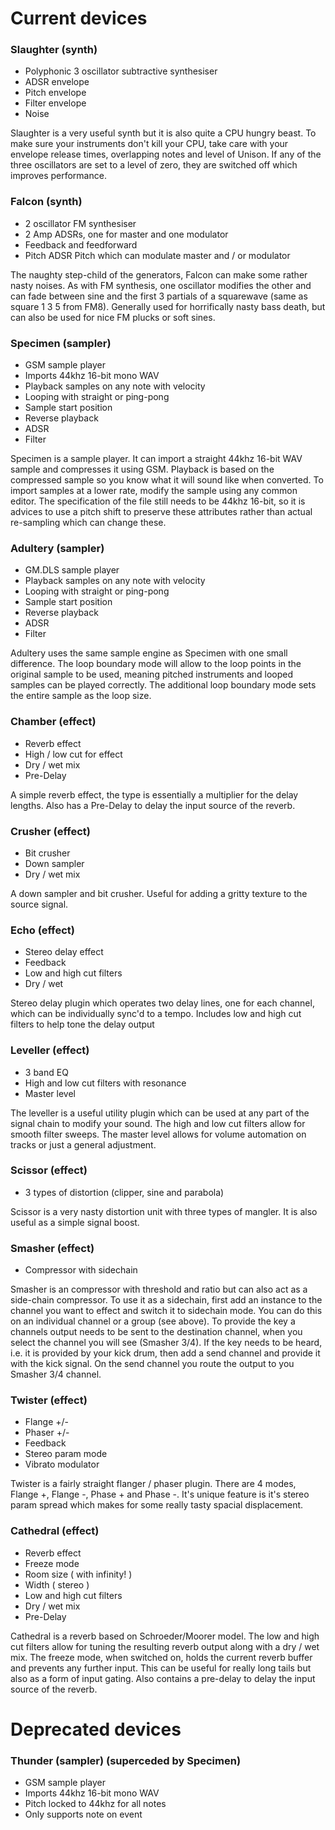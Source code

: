 # Current devices

### Slaughter (synth)

- Polyphonic 3 oscillator subtractive synthesiser
- ADSR envelope
- Pitch envelope
- Filter envelope
- Noise

Slaughter is a very useful synth but it is also quite a CPU hungry beast. To make sure your instruments don't kill your CPU, take care with your envelope release times, overlapping notes and level of Unison. If any of the three oscillators are set to a level of zero, they are switched off which improves performance. 

### Falcon (synth)

- 2 oscillator FM synthesiser
- 2 Amp ADSRs, one for master and one modulator
- Feedback and feedforward
- Pitch ADSR Pitch which can modulate master and / or modulator

The naughty step-child of the generators, Falcon can make some rather nasty noises. As with FM synthesis, one oscillator modifies the other and can fade between sine and the first 3 partials of a squarewave (same as square 1 3 5 from FM8). Generally used for horrifically nasty bass death, but can also be used for nice FM plucks or soft sines.

### Specimen (sampler)

- GSM sample player
- Imports 44khz 16-bit mono WAV
- Playback samples on any note with velocity
- Looping with straight or ping-pong
- Sample start position
- Reverse playback
- ADSR
- Filter

Specimen is a sample player. It can import a straight 44khz 16-bit WAV sample and compresses it using GSM. Playback is based on the compressed sample so you know what it will sound like when converted. To import samples at a lower rate, modify the sample using any common editor. The specification of the file still needs to be 44khz 16-bit, so it is advices to use a pitch shift to preserve these attributes rather than actual re-sampling which can change these.

### Adultery (sampler)

- GM.DLS sample player
- Playback samples on any note with velocity
- Looping with straight or ping-pong
- Sample start position
- Reverse playback
- ADSR
- Filter

Adultery uses the same sample engine as Specimen with one small difference. The loop boundary mode will allow to the loop points in the original sample to be used, meaning pitched instruments and looped samples can be played correctly. The additional loop boundary mode sets the entire sample as the loop size.

### Chamber (effect)

- Reverb effect
- High / low cut for effect
- Dry / wet mix
- Pre-Delay

A simple reverb effect, the type is essentially a multiplier for the delay lengths. Also has a Pre-Delay to delay the input source of the reverb.

### Crusher (effect)

- Bit crusher
- Down sampler
- Dry / wet mix

A down sampler and bit crusher. Useful for adding a gritty texture to the source signal.

### Echo (effect)

- Stereo delay effect
- Feedback
- Low and high cut filters
- Dry / wet

Stereo delay plugin which operates two delay lines, one for each channel, which can be individually sync'd to a tempo. Includes low and high cut filters to help tone the delay output

### Leveller (effect)

- 3 band EQ
- High and low cut filters with resonance
- Master level

The leveller is a useful utility plugin which can be used at any part of the signal chain to modify your sound. The high and low cut filters allow for smooth filter sweeps. The master level allows for volume automation on tracks or just a general adjustment.

### Scissor (effect)

- 3 types of distortion (clipper, sine and parabola)

Scissor is a very nasty distortion unit with three types of mangler. It is also useful as a simple signal boost.

### Smasher (effect)

- Compressor with sidechain

Smasher is an compressor with threshold and ratio but can also act as a side-chain compressor. To use it as a sidechain, first add an instance to the channel you want to effect and switch it to sidechain mode. You can do this on an individual channel or a group (see above). To provide the key a channels output needs to be sent to the destination channel, when you select the channel you will see (Smasher 3/4). If the key needs to be heard, i.e. it is provided by your kick drum, then add a send channel and provide it with the kick signal.  On the send channel you route the output to you Smasher 3/4 channel.

### Twister (effect)

- Flange +/-
- Phaser +/-
- Feedback
- Stereo param mode
- Vibrato modulator

Twister is a fairly straight flanger / phaser plugin. There are 4 modes, Flange +, Flange -, Phase + and Phase -. It's unique feature is it's stereo param spread which makes for some really tasty spacial displacement.

### Cathedral (effect)

- Reverb effect
- Freeze mode
- Room size ( with infinity! )
- Width ( stereo )
- Low and high cut filters
- Dry / wet mix
- Pre-Delay

Cathedral is a reverb based on Schroeder/Moorer model. The low and high cut filters allow for tuning the resulting reverb output along with a dry / wet mix. The freeze mode, when switched on, holds the current reverb buffer and prevents any further input. This can be useful for really long tails but also as a form of input gating. Also contains a pre-delay to delay the input source of the reverb.

# Deprecated devices

### Thunder (sampler) (superceded by Specimen)

- GSM sample player
- Imports 44khz 16-bit mono WAV
- Pitch locked to 44khz for all notes
- Only supports note on event

